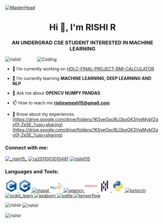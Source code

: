 [![MasterHead](https://appkey.id/wp-content/uploads/2020/12/machine-learning.jpg)](https://appkey.id/wp-content/uploads/2020/12/machine-learning.jpg)
<h1 align="center">Hi 👋, I'm RISHI R</h1>
<h3 align="center">AN UNDERGRAD CSE STUDENT INTERESTED IN MACHINE LEARNING</h3>
<img align="right" alt="Coding" width="400" src="https://cdn.dribbble.com/users/1292677/screenshots/6139167/avento.gif">


<p align="left"> <img src="[https://komarev.com/ghpvc/?username=rishiir&label=Profile%20views&color=0e75b6&style=flat](https://cdn.dribbble.com/users/1059583/screenshots/4171367/coding-freak.gif)" alt="rishiir" /> </p>

- 🔭 I’m currently working on [HDLC-FINAL-PROJECT-BMI-CALCULATOR](https://github.com/RishiiR/HDLC-FINAL-PROJECT-BMI-CALCULATOR)

- 🌱 I’m currently learning **MACHINE LEARNING, DEEP LEARNING AND NLP**

- 💬 Ask me about **OPENCV NUMPY PANDAS**

- 📫 How to reach me **rishiramesh15@gmail.com**

- 📄 Know about my experiences [https://drive.google.com/drive/folders/1KSyeOpcRLOboGK3VwMybfZgy0f-Ze5E_?usp=sharing](https://drive.google.com/drive/folders/1KSyeOpcRLOboGK3VwMybfZgy0f-Ze5E_?usp=sharing)

<h3 align="left">Connect with me:</h3>
<p align="left">
<a href="https://instagram.com/_rishi15_" target="blank"><img align="center" src="https://raw.githubusercontent.com/rahuldkjain/github-profile-readme-generator/master/src/images/icons/Social/instagram.svg" alt="_rishi15_" height="30" width="40" /></a>
<a href="https://www.hackerrank.com/ra2011003010481" target="blank"><img align="center" src="https://raw.githubusercontent.com/rahuldkjain/github-profile-readme-generator/master/src/images/icons/Social/hackerrank.svg" alt="ra2011003010481" height="30" width="40" /></a>
<a href="https://www.leetcode.com/rishi015" target="blank"><img align="center" src="https://raw.githubusercontent.com/rahuldkjain/github-profile-readme-generator/master/src/images/icons/Social/leet-code.svg" alt="rishi015" height="30" width="40" /></a>
</p>

<h3 align="left">Languages and Tools:</h3>
<p align="left"> <a href="https://www.cprogramming.com/" target="_blank" rel="noreferrer"> <img src="https://raw.githubusercontent.com/devicons/devicon/master/icons/c/c-original.svg" alt="c" width="40" height="40"/> </a> <a href="https://www.w3schools.com/cpp/" target="_blank" rel="noreferrer"> <img src="https://raw.githubusercontent.com/devicons/devicon/master/icons/cplusplus/cplusplus-original.svg" alt="cplusplus" width="40" height="40"/> </a> <a href="https://www.microsoft.com/en-us/sql-server" target="_blank" rel="noreferrer"> <img src="https://www.svgrepo.com/show/303229/microsoft-sql-server-logo.svg" alt="mssql" width="40" height="40"/> </a> <a href="https://www.mysql.com/" target="_blank" rel="noreferrer"> <img src="https://raw.githubusercontent.com/devicons/devicon/master/icons/mysql/mysql-original-wordmark.svg" alt="mysql" width="40" height="40"/> </a> <a href="https://opencv.org/" target="_blank" rel="noreferrer"> <img src="https://www.vectorlogo.zone/logos/opencv/opencv-icon.svg" alt="opencv" width="40" height="40"/> </a> <a href="https://www.oracle.com/" target="_blank" rel="noreferrer"> <img src="https://raw.githubusercontent.com/devicons/devicon/master/icons/oracle/oracle-original.svg" alt="oracle" width="40" height="40"/> </a> <a href="https://pandas.pydata.org/" target="_blank" rel="noreferrer"> <img src="https://raw.githubusercontent.com/devicons/devicon/2ae2a900d2f041da66e950e4d48052658d850630/icons/pandas/pandas-original.svg" alt="pandas" width="40" height="40"/> </a> <a href="https://www.python.org" target="_blank" rel="noreferrer"> <img src="https://raw.githubusercontent.com/devicons/devicon/master/icons/python/python-original.svg" alt="python" width="40" height="40"/> </a> <a href="https://pytorch.org/" target="_blank" rel="noreferrer"> <img src="https://www.vectorlogo.zone/logos/pytorch/pytorch-icon.svg" alt="pytorch" width="40" height="40"/> </a> <a href="https://scikit-learn.org/" target="_blank" rel="noreferrer"> <img src="https://upload.wikimedia.org/wikipedia/commons/0/05/Scikit_learn_logo_small.svg" alt="scikit_learn" width="40" height="40"/> </a> <a href="https://seaborn.pydata.org/" target="_blank" rel="noreferrer"> <img src="https://seaborn.pydata.org/_images/logo-mark-lightbg.svg" alt="seaborn" width="40" height="40"/> </a> <a href="https://www.sqlite.org/" target="_blank" rel="noreferrer"> <img src="https://www.vectorlogo.zone/logos/sqlite/sqlite-icon.svg" alt="sqlite" width="40" height="40"/> </a> <a href="https://www.tensorflow.org" target="_blank" rel="noreferrer"> <img src="https://www.vectorlogo.zone/logos/tensorflow/tensorflow-icon.svg" alt="tensorflow" width="40" height="40"/> </a> </p>

<p><img align="left" src="https://github-readme-stats.vercel.app/api/top-langs?username=rishiir&show_icons=true&locale=en&layout=compact" alt="rishiir" /></p>

<p>&nbsp;<img align="center" src="https://github-readme-stats.vercel.app/api?username=rishiir&show_icons=true&locale=en" alt="rishiir" /></p>

<p><img align="center" src="https://github-readme-streak-stats.herokuapp.com/?user=rishiir&" alt="rishiir" /></p>

